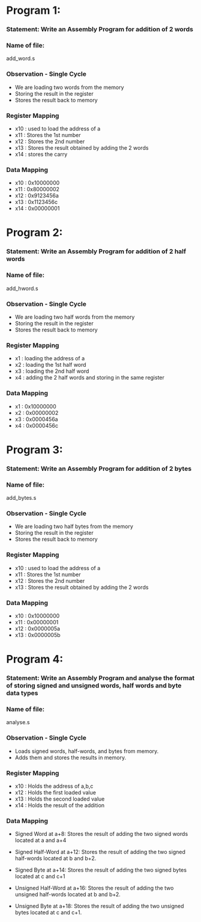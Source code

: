 # Program 1: 
### Statement: Write an Assembly Program for addition of 2 words 

### Name of file:
add_word.s

### Observation - Single Cycle
- We are loading two words from the memory
- Storing the result in the register
- Stores the result back to memory
 
### Register Mapping
- x10 : used to load the address of  a
- x11 : Stores the 1st number
- x12 : Stores the 2nd number
- x13 : Stores the result obtained by adding the 2 words
- x14 : stores the carry

### Data Mapping
- x10 : 0x10000000
- x11 : 0x80000002
- x12 : 0x9123456a
- x13 : 0x1123456c
- x14 : 0x00000001


# Program 2: 
### Statement:  Write an Assembly Program for addition of 2 half words

### Name of file:
add_hword.s

### Observation - Single Cycle
- We are loading two half words from the memory
- Storing the result in the register
- Stores the result back to memory
 
### Register Mapping
- x1 : loading the address of a
- x2 : loading the 1st half word
- x3 : loading the 2nd half word
- x4 : adding the 2 half words and storing in the same register

### Data Mapping
- x1 : 0x10000000
- x2 : 0x00000002
- x3 : 0x0000456a
- x4 : 0x0000456c



# Program 3: 
### Statement:  Write an Assembly Program for addition of 2 bytes

### Name of file:
add_bytes.s

### Observation - Single Cycle
- We are loading two half bytes from the memory
- Storing the result in the register
- Stores the result back to memory

 
### Register Mapping
- x10 : used to load the address of  a
- x11 : Stores the 1st number
- x12 : Stores the 2nd number
- x13 : Stores the result obtained by adding the 2 words

### Data Mapping
- x10 : 0x10000000
- x11 : 0x00000001
- x12 : 0x0000005a
- x13 : 0x0000005b



# Program 4: 
### Statement: Write an Assembly Program and analyse the format of storing signed and unsigned words, half words and byte data types

### Name of file:
analyse.s

### Observation - Single Cycle
- Loads signed words, half-words, and bytes from memory.
- Adds them and stores the results in memory.
 
### Register Mapping
- x10 : Holds the address of a,b,c 
- x12 : Holds the first loaded value
- x13 : Holds the second loaded value
- x14 : Holds the result of the addition

### Data Mapping
- Signed Word at a+8: Stores the result of adding the two signed words located at a and a+4
- Signed Half-Word at a+12: Stores the result of adding the two signed half-words located at b and b+2.

- Signed Byte at a+14: Stores the result of adding the two signed bytes located at c and c+1

- Unsigned Half-Word at a+16: Stores the result of adding the two unsigned half-words located at b and b+2.

- Unsigned Byte at a+18: Stores the result of adding the two unsigned bytes located at c and c+1.



